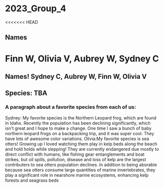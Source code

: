 # 2023_Group_4

<<<<<<< HEAD
## Names
Finn W, Olivia V, Aubrey W, Sydney C
=======
## Names! Sydney C, Aubrey W, Finn W, Olivia V

## Species: TBA

### A paragraph about a favorite species from each of us:
Sydney: My favorite species is the Northern Leopard frog, which are found in Idaho. Recently the population has been declining significantly, which isn't great and I hope to make a change. One time I saw a bunch of baby northern leopard frogs on a backpacking trip, and it was super cool. They have lots of awesome color variations. 
Olivia:My favorite species is sea otters! Growing up I loved watching them play in kelp beds along the beach and hold holds while slepping! They are currently endangered due mostly to direct conflict with humans, like fishing gear entanglements and boat strikes, but oil spills, pollution, disease and loss of kelp are the largest contributers to sea otters population declines. In addition to being aborable because sea otters consume large quantities of marine invertebrates, they play a significant role in nearshore marine ecosystems, enhancing kelp forests and seagrass beds
